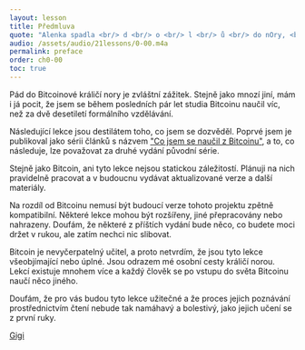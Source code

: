 ```yaml
---
layout: lesson
title: Předmluva
quote: "Alenka spadla <br/> d <br/> o <br/> l <br/> ů <br/> do nOry, <br/> narazila si hlavu <br/> a poranila si duši."
audio: /assets/audio/21lessons/0-00.m4a
permalink: preface
order: ch0-00
toc: true
---
```


Pád do Bitcoinové králičí nory je zvláštní zážitek. Stejně jako mnozí jiní, 
mám i já pocit, že jsem se během posledních pár let studia Bitcoinu naučil víc, 
než za dvě desetiletí formálního vzdělávání.

Následující lekce jsou destilátem toho, co jsem se dozvěděl. Poprvé jsem je 
publikoval jako sérii článků s názvem ["Co jsem se naučil z Bitcoinu"][I], a to, 
co následuje, lze považovat za druhé vydání původní série.

Stejně jako Bitcoin, ani tyto lekce nejsou statickou záležitostí. Plánuji na nich 
pravidelně pracovat a v budoucnu vydávat aktualizované verze a další materiály.

Na rozdíl od Bitcoinu nemusí být budoucí verze tohoto projektu zpětně kompatibilní. 
Některé lekce mohou být rozšířeny, jiné přepracovány nebo nahrazeny. Doufám, 
že některé z příštích vydání bude něco, co budete moci držet v rukou, ale zatím 
nechci nic slibovat.

Bitcoin je nevyčerpatelný učitel, a proto netvrdím, že jsou tyto lekce všeobjímající
nebo úplné. Jsou odrazem mé osobní cesty králičí norou. Lekcí existuje mnohem více
a každý člověk se po vstupu do světa Bitcoinu naučí něco jiného.

Doufám, že pro vás budou tyto lekce užitečné a že proces jejich poznávání 
prostřednictvím čtení nebude tak namáhavý a bolestivý, 
jako jejich učení se z první ruky.

[Gigi][dergigi]

<!-- Internal -->
[I]: https://dergigi.com/2018/12/21/philosophical-teachings-of-bitcoin/

<!-- Twitter -->
[dergigi]: https://twitter.com/dergigi

<!-- Wikipedia -->
[alice]: https://en.wikipedia.org/wiki/Alice%27s_Adventures_in_Wonderland
[carroll]: https://en.wikipedia.org/wiki/Lewis_Carroll
